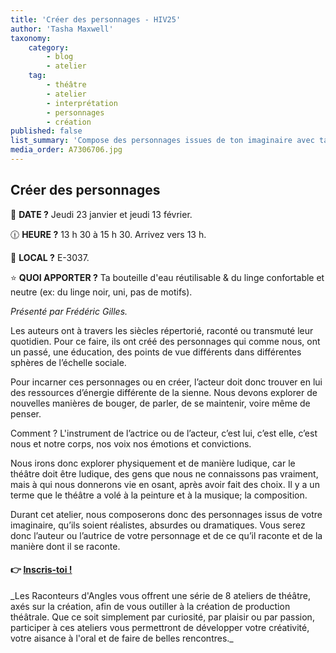 ```yaml
---
title: 'Créer des personnages - HIV25'
author: 'Tasha Maxwell'
taxonomy:
    category:
        - blog
        - atelier
    tag:
        - théâtre
        - atelier
        - interprétation
        - personnages
        - création
published: false
list_summary: 'Compose des personnages issues de ton imaginaire avec ta voix, ton corps, tes émotions et tes convictions. (23 janv, 13 fév)'
media_order: A7306706.jpg
---
```


## Créer des personnages

📆 **DATE ?** Jeudi 23 janvier et jeudi 13 février.

🕧 **HEURE ?** 13 h 30 à 15 h 30. Arrivez vers 13 h.

📍 **LOCAL ?** E-3037.

⭐ **QUOI APPORTER ?** Ta bouteille d'eau réutilisable & du linge confortable et neutre (ex: du linge noir, uni, pas de motifs).

_Présenté par Frédéric Gilles._
<p>
    <p>
	</p>
</p>
Les auteurs ont à travers les siècles répertorié, raconté ou transmuté leur quotidien. Pour ce faire, ils ont créé des personnages qui comme nous, ont un passé, une éducation, des points de vue différents dans différentes sphères de l’échelle sociale.

Pour incarner ces personnages ou en créer, l’acteur doit donc trouver en lui des ressources d’énergie différente de la sienne. Nous devons explorer de nouvelles manières de bouger, de parler, de se maintenir, voire même de penser.

Comment ? L'instrument de l’actrice ou de l’acteur, c’est lui, c’est elle, c’est nous et notre corps, nos voix nos émotions et convictions.

Nous irons donc explorer physiquement et de manière ludique, car le théâtre doit être ludique, des gens que nous ne connaissons pas vraiment, mais à qui nous donnerons vie en osant, après avoir fait des choix. Il y a un terme que le théâtre a volé à la peinture et à la musique; la composition.

Durant cet atelier, nous composerons donc des personnages issus de votre imaginaire, qu’ils soient réalistes, absurdes ou dramatiques. Vous serez donc l’auteur ou l’autrice de votre personnage et de ce qu’il raconte et de la manière dont il se raconte.

#### 👉 [Inscris-toi !](https://lepointdevente.com/billets/kbg241001001)
<p>
    <span class="line"></span>
</p>
_Les Raconteurs d'Angles vous offrent une série de 8 ateliers de théâtre, axés sur la création, afin de vous outiller à la création de production théâtrale.
Que ce soit simplement par curiosité, par plaisir ou par passion, participer à ces ateliers vous permettront de développer votre créativité, votre aisance à l'oral et de faire de belles rencontres._
